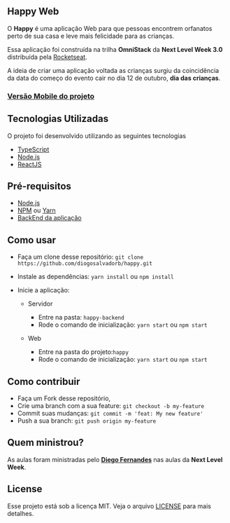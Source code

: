 
##  Happy Web

O <strong>Happy</strong> é uma aplicação Web  para que pessoas encontrem orfanatos perto de sua casa e leve mais felicidade para as crianças.

Essa aplicação foi construída na trilha <strong>OmniStack</strong> da <strong>Next Level Week 3.0</strong> distribuída pela [Rocketseat](https://rocketseat.com.br/).

A ideia de criar uma aplicação voltada as crianças surgiu da coincidência da data do começo do evento cair no dia 12 de outubro, **dia das crianças**.

### [Versão Mobile do projeto](https://github.com/diogosalvadorb/happy-mobile)

<a id="tecnologias-utilizadas"></a>

## Tecnologias Utilizadas

O projeto foi desenvolvido utilizando as seguintes tecnologias

- [TypeScript](https://www.typescriptlang.org/)
- [Node.js](https://nodejs.org/en/)
- [ReactJS](https://reactjs.org/)

## Pré-requisitos

- [Node.js](https://nodejs.org/en/)
- [NPM](https://www.npmjs.com/) ou [Yarn](https://yarnpkg.com/)
- [BackEnd da aplicação](https://github.com/diogosalvadorb/happy-backend)

## Como usar

- Faça um clone desse repositório: `git clone https://github.com/diogosalvadorb/happy.git`
- Instale as dependências: `yarn install` ou `npm install`
- Inicie a aplicação:

  - Servidor

    - Entre na pasta: `happy-backend`
    - Rode o comando de inicialização: `yarn start` ou `npm start`

  - Web

    - Entre na pasta do projeto:`happy`
    - Rode o comando de inicialização: `yarn start` ou `npm start`

<a id="como-contribuir"></a>

## Como contribuir

- Faça um Fork desse repositório,
- Crie uma branch com a sua feature: `git checkout -b my-feature`
- Commit suas mudanças: `git commit -m 'feat: My new feature'`
- Push a sua branch: `git push origin my-feature`

## Quem ministrou?

As aulas foram ministradas pelo  **[Diego Fernandes](https://github.com/diego3g)** nas aulas da **Next Level Week**.

## License

Esse projeto está sob a licença MIT. Veja o arquivo [LICENSE](LICENSE.md) para mais detalhes.
